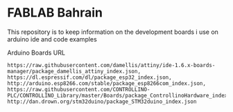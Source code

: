 # FABLAB Bahrain
This repository is to keep information on the development boards i use on arduino ide and code examples

Arduino Boards URL
```
https://raw.githubusercontent.com/damellis/attiny/ide-1.6.x-boards-manager/package_damellis_attiny_index.json,
https://dl.espressif.com/dl/package_esp32_index.json,
http://arduino.esp8266.com/stable/package_esp8266com_index.json,
https://raw.githubusercontent.com/CONTROLLINO-PLC/CONTROLLINO_Library/master/Boards/package_ControllinoHardware_index.json,
http://dan.drown.org/stm32duino/package_STM32duino_index.json
```
